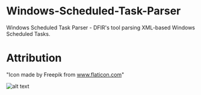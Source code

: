 # Windows-Scheduled-Task-Parser
Windows Scheduled Task Parser - DFIR's tool parsing XML-based Windows Scheduled Tasks.

# Attribution
"Icon made by Freepik from www.flaticon.com"

![alt text](https://github.com/[gajos112/Windows-Scheduled-Task-Parser/Images/Actions.jpg?raw=true)
